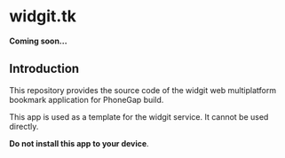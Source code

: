 # widgit.tk

**Coming soon...**

## Introduction

This repository provides the source code of the widgit web multiplatform bookmark
application for PhoneGap build.

This app is used as a template for the widgit service. It cannot be used directly.

**Do not install this app to your device**.


